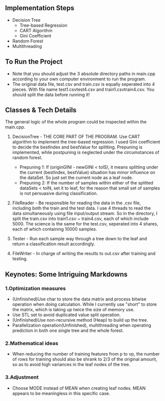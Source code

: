 ## Implementation Steps
* Decision Tree
    * Tree-based Regression
    * CART Algorithm
    * Gini Coefficient
* Random Forest
* Multithreading
## To Run the Project
* Note that you should adjust the 3 absolute directory paths in main.cpp according to your own computer environment to run the program.
* The original data file, test.csv and train.csv is equally seperated into 4 pieces. With file name test1.csvtest4.csv and train1.csvtrain4.csv. You should split the data before running it!

## Classes & Tech Details 
The general logic of the whole program could be inspected within the main.cpp.
1. DecisionTree - THE CORE PART OF THE PROGRAM. Use CART algorithm to implement the tree-based regression. I used Gini coefficient to decide the bestIndex and bestValue for splitting. Prepuning is implemented, while postpuning is neglected under the circumstances of random forest.
    * Prepuning 1: If (originGINI - newGINI < tolS), it means splitting under the current (bestIndex, bestValue) situation has minor influence on the dataSet. So just set the current node as a leaf node.
    * Prepuning 2: If the number of samples within either of the splitted dataSets < tolN, set it to leaf, for the reason that small set of samples is not persuasive during classification.

2. FileReader - Be responsible for reading the data in the .csv file, including both the train and the test data. I use 4 threads to read the data simultaneously using file input/output stream. So in the directory, I split the train.csv into train1.csv ~ train4.csv, each of which include 5000. The science is the same for the test.csv, seperated into 4 shares, each of which containing 10000 samples.
3. Tester - Run each sample way through a tree down to the leaf and return a classification result accordingly.
4. FileWriter - In charge of writing the results to out.csv after training and testing.

## Keynotes: Some Intriguing Markdowns 
### 1.Optimization measures
* (Unfinished)Use char to store the data matrix and process bitwise operation when doing calculation. While I currently use "short" to store the matrix, which is taking up twice the size of memory use.
* Use STL set to avoid duplicated value split operation.
* (Unfinished)Use non-recursive method (Heap) to build up the tree.
* Parallelization operation(Unfinished), multithreading when operating prediction in both one single tree and the whole forest.
### 2.Mathematical ideas
* When reducing the number of training features from p to vp, the number of rows for training should also be shrank to 2/3 of the original amount, so as to avoid high variances in the leaf nodes of the tree.
### 3.Adjustment
* Choose MODE instead of MEAN when creating leaf nodes. MEAN appears to be meaningless in this specific case.
